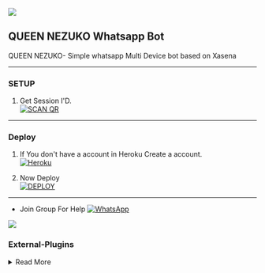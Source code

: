 <a><img src='https://i.imgur.com/LyHic3i.gif'/></a>
## QUEEN NEZUKO Whatsapp Bot
QUEEN NEZUKO- Simple whatsapp Multi Device bot based on 
Xasena 

***

### SETUP

1. Get Session I'D.
    <br>
<a href='https://ezra-web.onrender.com' target="_blank"><img alt='SCAN QR' src='https://img.shields.io/badge/get_session-100000?style=for-the-badge&logo=scan&logoColor=white&labelColor=black&color=black'/></a>

***
### Deploy

1. If You don't have a account in Heroku Create a account.
    <br>
<a href='https://signup.heroku.com/' target="_blank"><img alt='Heroku' src='https://img.shields.io/badge/-Create-black?style=for-the-badge&logo=heroku&logoColor=white'/></a>



2. Now Deploy
    <br>
<a href='https://heroku.com/deploy?template=https://github.com/godzenitsu/NEZUKO-XD' target="_blank"><img alt='DEPLOY' src='https://img.shields.io/badge/-DEPLOY-black?style=for-the-badge&logo=heroku&logoColor=white'/></a>


***
* Join Group For Help
<a href="https://chat.whatsapp.com/DcGABEejUwOG8YcgGOcizF"><img alt="WhatsApp" src="https://img.shields.io/badge/-Whatsapp%20Group-black?style=for-the-badge&logo=whatsapp&logoColor=white"/></a>



<a><img src='https://i.imgur.com/8ZaCJV9.jpeg'/></a>

 

### External-Plugins

<details close>
<summary>Read More</summary>

<br>


* [`External PLUGINS`](https://github.com/Louis-XD/External-Plugins-Ezra)

### Thanks To

<details close>
<summary>Read More</summary>

<br>

* [`ZENITSU`](https://github.com/godzenitsu)
* [`NEZUKO`](NULL)


 </details>

 

